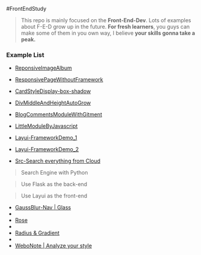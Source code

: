 #FrontEndStudy

> This repo is mainly focused on the **Front-End-Dev**. Lots of examples about F-E-D grow up in the future.
**For fresh learners**, you guys can make some of them in you own way, I believe **your skills gonna take a peak.**  

### Example List
* [ReponsiveImageAlbum](https://acarat.coding.me/FrontEndStudy/album.html)

* [ResponsivePageWithoutFramework](https://acarat.coding.me/FrontEndStudy/responsive.html)

* [CardStyleDisplay-box-shadow](https://acarat.coding.me/FrontEndStudy//card.html)

* [DivMiddleAndHeightAutoGrow](https://acarat.coding.me/FrontEndStudy/div-middle.html)

* [BlogCommentsModuleWithGitment](https://hongwing.gitee.io/commentsgitee)

* [LittleModuleByJavascript](https://acarat.coding.me/FrontEndStudy/Comments.html)

* [Layui-FrameworkDemo_1](https://acarat.coding.me/FrontEndStudy)

* [Layui-FrameworkDemo_2](https://acarat.coding.me/FrontEndStudy/OOP)

* [Src-Search everything from Cloud](http://116.196.101.202/source)
> Search Engine with Python

> Use Flask as the back-end

> Use Layui as the front-end


* [GaussBlur-Nav | Glass](https://acarat.coding.me/FrontEndStudy/demo-nav)
* 
* [Rose](https://acarat.coding.me/FrontEndStudy/rose)
* 
* [Radius & Gradient](https://acarat.coding.me/FrontEndStudy/radius)
* 
* [WeboNote | Analyze your style](http://116.196.101.202)


